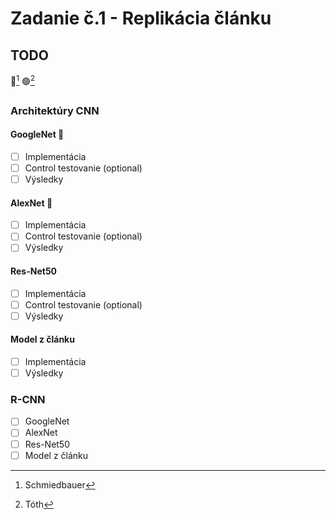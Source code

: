 # Zadanie č.1 - Replikácia článku
## TODO
🔵[^1] 🟢[^2]
### Architektúry CNN
#### GoogleNet 🔵
- [ ] Implementácia
- [ ] Control testovanie (optional)
- [ ] Výsledky
#### AlexNet 🔵
- [ ] Implementácia
- [ ] Control testovanie (optional)
- [ ] Výsledky
#### Res-Net50
- [ ] Implementácia
- [ ] Control testovanie (optional)
- [ ] Výsledky
#### Model z článku 
- [ ] Implementácia
- [ ] Výsledky
### R-CNN
- [ ] GoogleNet 
- [ ] AlexNet 
- [ ] Res-Net50 
- [ ] Model z článku 
[^1]: Schmiedbauer
[^2]: Tóth
